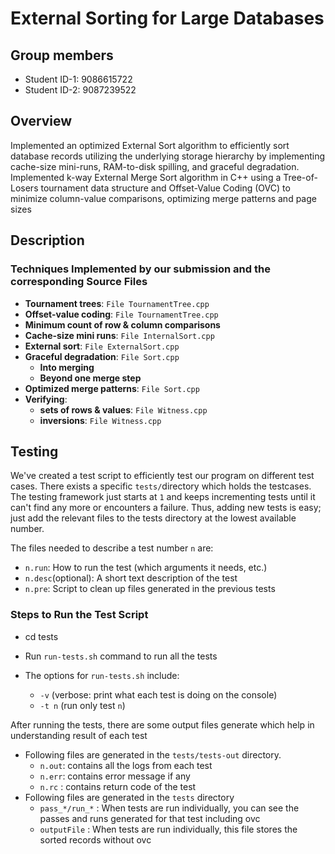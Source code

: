 # External Sorting for Large Databases

## Group members
- Student ID-1: 9086615722
- Student ID-2: 9087239522

## Overview 
Implemented an optimized External Sort algorithm to efficiently sort database records utilizing the underlying storage hierarchy by implementing cache-size mini-runs, RAM-to-disk spilling, and graceful degradation. Implemented k-way External Merge Sort algorithm in C++ using a Tree-of-Losers tournament data structure and Offset-Value Coding (OVC) to minimize column-value comparisons, optimizing merge patterns and page sizes

## Description

### Techniques Implemented by our submission and the corresponding Source Files

- **Tournament trees**: `File TournamentTree.cpp`
- **Offset-value coding**: `File TournamentTree.cpp`
- **Minimum count of row & column comparisons**
- **Cache-size mini runs**: `File InternalSort.cpp`
- **External sort**: `File ExternalSort.cpp`
- **Graceful degradation**: `File Sort.cpp`
  - **Into merging** 
  - **Beyond one merge step**
- **Optimized merge patterns**: `File Sort.cpp`
- **Verifying**: 
  - **sets of rows & values**: `File Witness.cpp`
  - **inversions**: `File Witness.cpp`

## Testing

We've created a test script to efficiently test our program on different test cases. There exists a specific `tests/`directory which holds the testcases. The testing framework just starts at `1` and keeps incrementing
tests until it can't find any more or encounters a failure. Thus, adding new
tests is easy; just add the relevant files to the tests directory at the lowest available number.

The files needed to describe a test number `n` are:
- `n.run`: How to run the test (which arguments it needs, etc.)
- `n.desc`(optional): A short text description of the test
- `n.pre`: Script to clean up files generated in the previous tests

### Steps to Run the Test Script

- cd tests
- Run `run-tests.sh` command to run all the tests

- The options for `run-tests.sh` include:

    - `-v` (verbose: print what each test is doing on the console)
    - `-t n` (run only test `n`)

After running the tests, there are some output files generate which help in understanding result of each test

- Following files are generated in the `tests/tests-out` directory. 
    -  `n.out`: contains all the logs from each test
    - `n.err`: contains error message if any
    - `n.rc` : contains return code of the test 
- Following files are generated in the `tests` directory
    - `pass_*/run_*` : When tests are run individually, you can see the passes and runs generated for that test including ovc
    - `outputFile` : When tests are run individually, this file stores the sorted records without ovc


